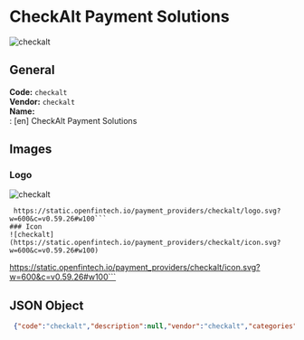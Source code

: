 # CheckAlt Payment Solutions 
![checkalt](https://static.openfintech.io/payment_providers/checkalt/logo.svg?w=600&c=v0.59.26#w100)  
## General 
**Code:** `checkalt`  
**Vendor:** `checkalt`  
**Name:**  
:	[en] CheckAlt Payment Solutions  
## Images 
### Logo 
![checkalt](https://static.openfintech.io/payment_providers/checkalt/logo.svg?w=600&c=v0.59.26#w100)  
```
 https://static.openfintech.io/payment_providers/checkalt/logo.svg?w=600&c=v0.59.26#w100```  
### Icon 
![checkalt](https://static.openfintech.io/payment_providers/checkalt/icon.svg?w=600&c=v0.59.26#w100)  
```
 https://static.openfintech.io/payment_providers/checkalt/icon.svg?w=600&c=v0.59.26#w100```  
## JSON Object 
```json
 {"code":"checkalt","description":null,"vendor":"checkalt","categories":null,"countries":null,"payment_method":null,"payout_method":null,"metadata":{"about_payments_code":"checkalt"},"name":{"en":"CheckAlt Payment Solutions"}}```  

